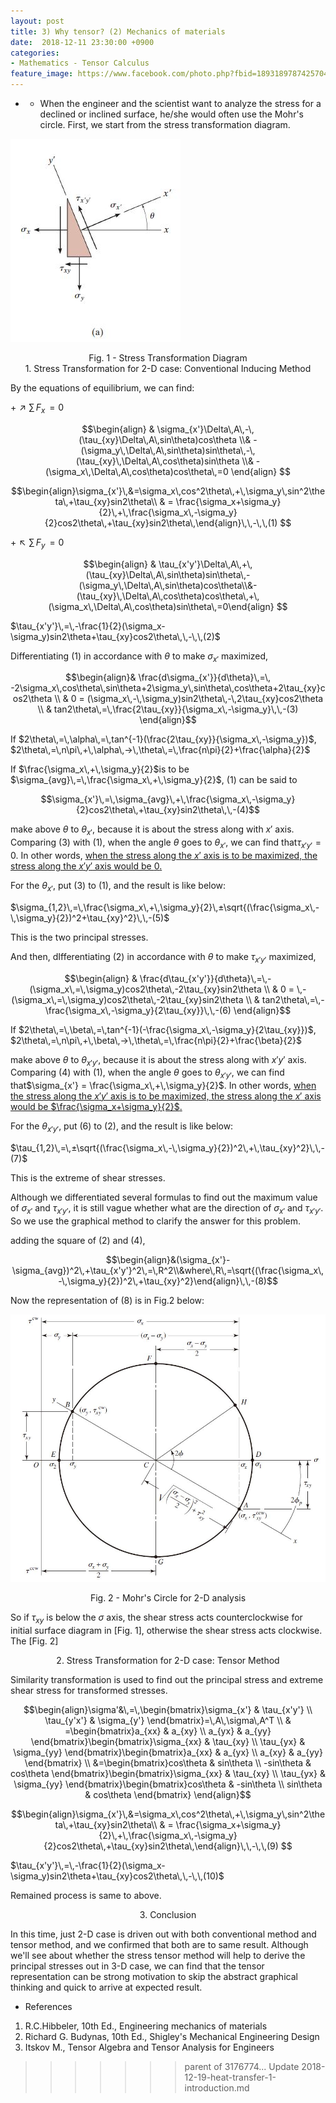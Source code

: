 ```yaml
---
layout: post
title: 3) Why tensor? (2) Mechanics of materials
date:  2018-12-11 23:30:00 +0900
categories:
- Mathematics - Tensor Calculus
feature_image: https://www.facebook.com/photo.php?fbid=1893189787425704&set=a.1893187554092594&type=3&theater
---
```


* * When the engineer and the scientist want to analyze the stress for a declined or inclined surface, he/she would often use the Mohr's circle. First, we start from the stress transformation diagram.

![useful image](https://raw.githubusercontent.com/brandonkim12/brandonkim12.github.io/master/assets/mechanics_of_materials/fig_6.JPG)

<center>Fig. 1 - Stress Transformation Diagram</center>

<center>1. Stress Transformation for 2-D case: Conventional Inducing Method</center>

By the equations of equilibrium, we can find:

$+\nearrow \sum\,F_x\,=0$

$$\begin{align} & \sigma_{x'}\Delta\,A\,-\,(\tau_{xy}\Delta\,A\,sin\theta)cos\theta \\& -(\sigma_y\,\Delta\,A\,sin\theta)sin\theta\,-\,(\tau_{xy}\,\Delta\,A\,cos\theta)sin\theta \\& -(\sigma_x\,\Delta\,A\,cos\theta)cos\theta\,=0 \end{align} $$

$$\begin{align}\sigma_{x'}\,&=\sigma_x\,cos^2\theta\,+\,\sigma_y\,sin^2\theta\,+\tau_{xy}sin2\theta\\ & = \frac{\sigma_x+\sigma_y}{2}\,+\,\frac{\sigma_x\,-\sigma_y}{2}cos2\theta\,+\tau_{xy}sin2\theta\,\end{align}\,\,-\,\,(1) $$

$+\nwarrow \sum\,F_y\,=0$

$$\begin{align} & \tau_{x'y'}\Delta\,A\,+\,(\tau_{xy}\Delta\,A\,sin\theta)sin\theta\,-(\sigma_y\,\Delta\,A\,sin\theta)cos\theta\\&-(\tau_{xy}\,\Delta\,A\,cos\theta)cos\theta\,+\,(\sigma_x\,\Delta\,A\,cos\theta)sin\theta\,=0\end{align} $$

$\tau_{x'y'}\,=\,-\frac{1}{2}(\sigma_x-\sigma_y)sin2\theta+\tau_{xy}cos2\theta\,\,-\,\,(2)$

Differentiating $(1)$ in accordance with $\theta$ to make $\sigma_{x'}$ maximized,

$$\begin{align}& \frac{d\sigma_{x'}}{d\theta}\,=\,  -2\sigma_x\,cos\theta\,sin\theta+2\sigma_y\,sin\theta\,cos\theta+2\tau_{xy}cos2\theta \\ & 0 = (\sigma_x\,-\,\sigma_y)sin2\theta\,-\,2\tau_{xy}cos2\theta \\ & tan2\theta\,=\,\frac{2\tau_{xy}}{\sigma_x\,-\sigma_y}\,\,-(3) \end{align}$$

If $2\theta\,=\,\alpha\,=\,tan^{-1}(\frac{2\tau_{xy}}{\sigma_x\,-\sigma_y})$, $2\theta\,=\,n\pi\,+\,\alpha\,->\,\theta\,=\,\frac{n\pi}{2}+\frac{\alpha}{2}$

If $\frac{\sigma_x\,+\,\sigma_y}{2}$is to be $\sigma_{avg}\,=\,\frac{\sigma_x\,+\,\sigma_y}{2}$, $(1)$ can be said to

$$\sigma_{x'}\,=\,\sigma_{avg}\,+\,\frac{\sigma_x\,-\sigma_y}{2}cos2\theta\,+\tau_{xy}sin2\theta\,\,-(4)$$

make above $\theta$ to $\theta_{x'}$, because it is about the stress along with  $x'$ axis. Comparing $(3)$ with $(1)$, when the angle $\theta$ goes to $\theta_{x'}$, we can find that$\tau_{x'y'} = 0$. In other words, <u>when the stress along the $x'$ axis is to be maximized, the stress along the $x'y'$ axis would be $0$.</u>

For the $\theta_{x'}$, put $(3)$ to $(1)$, and the result is like below:

$\sigma_{1,2}\,=\,\frac{\sigma_x\,+\,\sigma_y}{2}\,±\sqrt{(\frac{\sigma_x\,-\,\sigma_y}{2})^2+\tau_{xy}^2}\,\,-(5)$

This is the two principal stresses.

And then, dIfferentiating $(2)$ in accordance with $\theta$ to make $\tau_{x'y'}$ maximized,

$$\begin{align} & \frac{d\tau_{x'y'}}{d\theta}\,=\,-(\sigma_x\,=\,\sigma_y)cos2\theta\,-2\tau_{xy}sin2\theta \\ & 0 =  \,-(\sigma_x\,=\,\sigma_y)cos2\theta\,-2\tau_{xy}sin2\theta \\ & tan2\theta\,=\,-\frac{\sigma_x\,-\sigma_y}{2\tau_{xy}}\,\,-(6) \end{align}$$

If $2\theta\,=\,\beta\,=\,tan^{-1}(-\frac{\sigma_x\,-\sigma_y}{2\tau_{xy}})$, $2\theta\,=\,n\pi\,+\,\beta\,->\,\theta\,=\,\frac{n\pi}{2}+\frac{\beta}{2}$

make above $\theta$ to $\theta_{x'y'}$, because it is about the stress along with $x'y'$ axis. Comparing $(4)$ with $(1)$, when the angle $\theta$ goes to $\theta_{x'y'}$, we can find that$\sigma_{x'} = \frac{\sigma_x\,+\,\sigma_y}{2}$. In other words, <u>when the stress along the $x'y'$ axis is to be maximized, the stress along the $x'$ axis would be $\frac{\sigma_x+\sigma_y}{2}$.</u>

For the $\theta_{x'y'}$, put $(6)$ to $(2)$, and the result is like below:

$\tau_{1,2}\,=\,±\sqrt{(\frac{\sigma_x\,-\,\sigma_y}{2})^2\,+\,\tau_{xy}^2}\,\,-(7)$

This is the extreme of shear stresses.

Although we differentiated several formulas to find out the maximum value of $\sigma_{x'}$ and $\tau_{x'y'}$, it is still vague whether what are the direction of $\sigma_{x'}$ and $\tau_{x'y'}$. So we use the graphical method to clarify the answer for this problem.

adding the square of $(2)$ and $(4)$,

$$\begin{align}&(\sigma_{x'}-\sigma_{avg})^2\,+\tau_{x'y'}^2\,=\,R^2\\&where\,R\,=\sqrt{(\frac{\sigma_x\,-\,\sigma_y}{2})^2\,+\tau_{xy}^2}\end{align}\,\,-(8)$$

Now the representation of $(8)$ is in Fig.2 below:

![useful image](https://raw.githubusercontent.com/brandonkim12/brandonkim12.github.io/master/assets/mechanics_of_materials/fig_7.JPG)

<center>Fig. 2 - Mohr's Circle for 2-D analysis</center>

So if $\tau_{xy}$ is below the $\sigma$ axis, the shear stress acts counterclockwise for initial surface diagram in [Fig. 1], otherwise the shear stress acts clockwise. The [Fig. 2]



<center>2. Stress Transformation for 2-D case: Tensor Method</center>

Similarity transformation is used to find out the principal stress and extreme shear stress for transformed stresses.

$$\begin{align}\sigma'&\,=\,\begin{bmatrix}\sigma_{x'} & \tau_{x'y'} \\ \tau_{y'x'} & \sigma_{y'} \end{bmatrix}=\,A\,\sigma\,A^T \\ & =\begin{bmatrix}a_{xx} & a_{xy} \\ a_{yx} & a_{yy} \end{bmatrix}\begin{bmatrix}\sigma_{xx} & \tau_{xy} \\ \tau_{yx} & \sigma_{yy} \end{bmatrix}\begin{bmatrix}a_{xx} & a_{yx} \\ a_{xy} & a_{yy} \end{bmatrix} \\ &=\begin{bmatrix}cos\theta & sin\theta \\ -sin\theta & cos\theta \end{bmatrix}\begin{bmatrix}\sigma_{xx} & \tau_{xy} \\ \tau_{yx} & \sigma_{yy} \end{bmatrix}\begin{bmatrix}cos\theta & -sin\theta \\ sin\theta & cos\theta \end{bmatrix}  \end{align}$$

$$\begin{align}\sigma_{x'}\,&=\sigma_x\,cos^2\theta\,+\,\sigma_y\,sin^2\theta\,+\tau_{xy}sin2\theta\\ & = \frac{\sigma_x+\sigma_y}{2}\,+\,\frac{\sigma_x\,-\sigma_y}{2}cos2\theta\,+\tau_{xy}sin2\theta\,\end{align}\,\,-\,\,(9) $$

$\tau_{x'y'}\,=\,-\frac{1}{2}(\sigma_x-\sigma_y)sin2\theta+\tau_{xy}cos2\theta\,\,-\,\,(10)$

Remained process is same to above.

<center>3. Conclusion</center>

In this time, just 2-D case is driven out with both conventional method and tensor method, and we confirmed that both are to same result.  Although we'll see about whether the stress tensor method will help to derive the principal stresses out in 3-D case, we can find that the tensor representation can be strong motivation to skip the abstract graphical thinking and quick to arrive at expected result.



* References

1. R.C.Hibbeler, 10th Ed., Engineering mechanics of materials
2. Richard G. Budynas, 10th Ed., Shigley's Mechanical Engineering Design
3. Itskov M., Tensor Algebra and Tensor Analysis for Engineers
>>>>>>> parent of 3176774... Update 2018-12-19-heat-transfer-1-introduction.md
